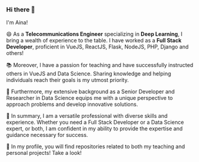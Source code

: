 ### Hi there 👋

I'm Aina!

😄 As a **Telecommunications Engineer** specializing in **Deep Learning**, I bring a wealth of experience to the table. I have worked as a **Full Stack Developer**, proficient in VueJS, ReactJS, Flask, NodeJS, PHP, Django and others!

📚 Moreover, I have a passion for teaching and have successfully instructed others in VueJS and Data Science. Sharing knowledge and helping individuals reach their goals is my utmost priority.

🌱 Furthermore, my extensive background as a Senior Developer and Researcher in Data Science equips me with a unique perspective to approach problems and develop innovative solutions.

🚀 In summary, I am a versatile professional with diverse skills and experience. Whether you need a Full Stack Developer or a Data Science expert, or both, I am confident in my ability to provide the expertise and guidance necessary for success.

🔭 In my profile, you will find repositories related to both my teaching and personal projects! Take a look!

<!--
**aina1997/aina1997** is a ✨ _special_ ✨ repository because its `README.md` (this file) appears on your GitHub profile.

Here are some ideas to get you started:

- 🔭 I’m currently working on ...
- 🌱 I’m currently learning ...
- 👯 I’m looking to collaborate on ...
- 🤔 I’m looking for help with ...
- 💬 Ask me about ...
- 📫 How to reach me: ...
- 😄 Pronouns: ...
- ⚡ Fun fact: ...
-->
